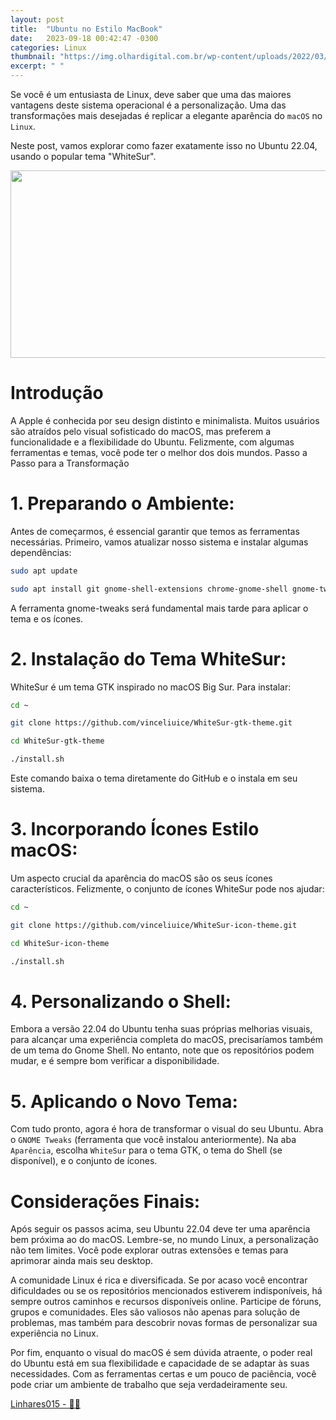 ```yaml
---
layout: post
title:  "Ubuntu no Estilo MacBook"
date:   2023-09-18 00:42:47 -0300
categories: Linux
thumbnail: "https://img.olhardigital.com.br/wp-content/uploads/2022/03/apple_j-hx.jpg"
excerpt: " "
---
```


Se você é um entusiasta de Linux, deve saber que uma das maiores vantagens deste sistema operacional é a personalização. Uma das transformações mais desejadas é replicar a elegante aparência do 
`macOS` no `Linux`. 

Neste post, vamos explorar como fazer exatamente isso no Ubuntu 22.04, usando o popular tema "WhiteSur".

<p align="center">
  <img src="https://img.olhardigital.com.br/wp-content/uploads/2022/03/apple_j-hx.jpg" width="600" height="300">
</p>

# Introdução

A Apple é conhecida por seu design distinto e minimalista. Muitos usuários são atraídos pelo visual sofisticado do macOS, mas preferem a funcionalidade e a flexibilidade do Ubuntu. Felizmente, com algumas ferramentas e temas, você pode ter o melhor dos dois mundos.
Passo a Passo para a Transformação

# 1. Preparando o Ambiente:

Antes de começarmos, é essencial garantir que temos as ferramentas necessárias. Primeiro, vamos atualizar nosso sistema e instalar algumas dependências:

```bash
sudo apt update
```
    
```bash
sudo apt install git gnome-shell-extensions chrome-gnome-shell gnome-tweaks
```

A ferramenta gnome-tweaks será fundamental mais tarde para aplicar o tema e os ícones.

# 2. Instalação do Tema WhiteSur:

WhiteSur é um tema GTK inspirado no macOS Big Sur. Para instalar:

```bash
cd ~
```
    
```bash
git clone https://github.com/vinceliuice/WhiteSur-gtk-theme.git
```
    
```bash
cd WhiteSur-gtk-theme
```

```bash
./install.sh
```

Este comando baixa o tema diretamente do GitHub e o instala em seu sistema.

# 3. Incorporando Ícones Estilo macOS:

Um aspecto crucial da aparência do macOS são os seus ícones característicos. Felizmente, o conjunto de ícones WhiteSur pode nos ajudar:

```bash
cd ~
```

```bash
git clone https://github.com/vinceliuice/WhiteSur-icon-theme.git
```

```bash
cd WhiteSur-icon-theme
```

```bash
./install.sh
```

# 4. Personalizando o Shell:

Embora a versão 22.04 do Ubuntu tenha suas próprias melhorias visuais, para alcançar uma experiência completa do macOS, precisaríamos também de um tema do Gnome Shell. No entanto, note que os repositórios podem mudar, e é sempre bom verificar a disponibilidade.

# 5. Aplicando o Novo Tema:

Com tudo pronto, agora é hora de transformar o visual do seu Ubuntu. Abra o `GNOME Tweaks` (ferramenta que você instalou anteriormente). Na aba `Aparência`, escolha `WhiteSur` para o tema GTK, o tema do Shell (se disponível), e o conjunto de ícones.

# Considerações Finais:

Após seguir os passos acima, seu Ubuntu 22.04 deve ter uma aparência bem próxima ao do macOS. Lembre-se, no mundo Linux, a personalização não tem limites. Você pode explorar outras extensões e temas para aprimorar ainda mais seu desktop.

A comunidade Linux é rica e diversificada. Se por acaso você encontrar dificuldades ou se os repositórios mencionados estiverem indisponíveis, há sempre outros caminhos e recursos disponíveis online. Participe de fóruns, grupos e comunidades. Eles são valiosos não apenas para solução de problemas, mas também para descobrir novas formas de personalizar sua experiência no Linux.

Por fim, enquanto o visual do macOS é sem dúvida atraente, o poder real do Ubuntu está em sua flexibilidade e capacidade de se adaptar às suas necessidades. Com as ferramentas certas e um pouco de paciência, você pode criar um ambiente de trabalho que seja verdadeiramente seu.
 
[Linhares015 - 🧙‍♂️](https://github.com/Linhares015)